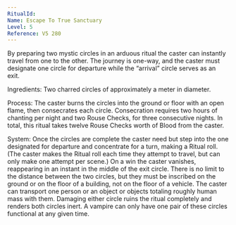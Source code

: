 ```yaml
---
RitualId: 
Name: Escape To True Sanctuary
Level: 5
Reference: V5 280
---
```

By preparing two mystic circles in an arduous ritual the caster can instantly travel from one to the other. The journey is one-way, and the caster must designate one circle for departure while the “arrival” circle serves as an exit.     

Ingredients: Two charred circles of approximately a meter in diameter.     

Process: The caster burns the circles into the ground or floor with an open flame, then consecrates each circle. Consecration requires two hours of chanting per night and two Rouse Checks, for three consecutive nights. In total, this ritual takes twelve Rouse Checks worth of Blood from the caster.     

System: Once the circles are complete the caster need but step into the one designated for departure and concentrate for a turn, making a Ritual roll. (The caster makes the Ritual roll each time they attempt to travel, but can only make one attempt per scene.) On a win the caster vanishes, reappearing in an instant in the middle of the exit circle. There is no limit to the distance between the two circles, but they must be inscribed on the ground or on the floor of a building, not on the floor of a vehicle. The caster can transport one person or an object or objects totaling roughly human mass with them. Damaging either circle ruins the ritual completely and renders both circles inert. A vampire can only have one pair of these circles functional at any given time.